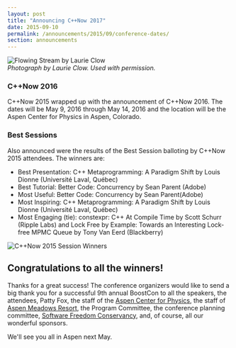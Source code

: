 ```yaml
---
layout: post
title: "Announcing C++Now 2017"
date: 2015-09-10
permalink: /announcements/2015/09/conference-dates/
section: announcements
---
```


![Flowing Stream by Laurie Clow](/assets/img/posts/2015/FlowingStreamByLaurieClow.jpg "Flowing Stream by Laurie Clow")
<br>
*Photograph by Laurie Clow. Used with permission.*

### C++Now 2016

C++Now 2015 wrapped up with the announcement of C++Now 2016. The dates will be May 9, 2016 through May 14, 2016 and the location will be the Aspen Center for Physics in Aspen, Colorado.

### Best Sessions

Also announced were the results of the Best Session balloting by C++Now 2015 attendees. The winners are:

* Best Presentation: C++ Metaprogramming: A Paradigm Shift by Louis Dionne (Université Laval, Québec)
* Best Tutorial: Better Code: Concurrency by Sean Parent (Adobe)
* Most Useful: Better Code: Concurrency by Sean Parent(Adobe)
* Most Inspiring: C++ Metaprogramming: A Paradigm Shift by Louis Dionne (Université Laval, Québec)
* Most Engaging (tie): constexpr: C++ At Compile Time by Scott Schurr (Ripple Labs) and Lock Free by Example: Towards an Interesting Lock-free MPMC Queue by Tony Van Eerd (Blackberry)

![C++Now 2015 Session Winners](/assets/img/posts/2015/C++Now2015Winners.jpg "C++Now 2015 Session Winners")

## Congratulations to all the winners!

Thanks for a great success! The conference organizers would like to send a big thank you for a successful 9th annual BoostCon to all the speakers, the attendees, Patty Fox, the staff of the [Aspen Center for Physics](https://www.aspenphys.org/), the staff of [Aspen Meadows Resort](https://www.aspenmeadows.com/), the Program Committee, the conference planning committee, [Software Freedom Conservancy](http://sfconservancy.org), and, of course, all our wonderful sponsors.

We'll see you all in Aspen next May.
